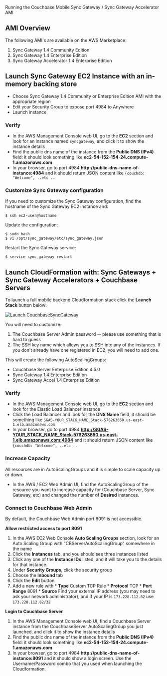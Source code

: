 
Running the Couchbase Mobile Sync Gateway / Sync Gateway Accelerator AMI

## AMI Overview

The following AMI's are available on the AWS Marketplace:

1. Sync Gateway 1.4 Community Edition
1. Sync Gateway 1.4 Enterprise Edition
1. Sync Gateway Accelerator 1.4 Enterprise Edition

## Launch Sync Gateway EC2 Instance with an in-memory backing store

* Choose Sync Gateway 1.4 Community or Enterprise Edition AMI with the appropriate region
* Edit your Security Group to expose port 4984 to Anywhere
* Launch instance

### Verify

* In the AWS Management Console web UI, go to the **EC2** section and look for an instance named `syncgateway`, and click it to show the instance details
* Find the public dns name of the instance from the **Public DNS (IPv4)** field: it should look something like **ec2-54-152-154-24.compute-1.amazonaws.com**
* In your browser, go to port 4984 **http://public-dns-name-of-instance:4984** and it should return JSON content like `{couchdb: "Welcome", ..etc ..`

### Customize Sync Gateway configuration

If you need to customize the Sync Gateway configuration, find the hostname of the Sync Gateway EC2 instance and:

```
$ ssh ec2-user@hostname
```

Update the configuration:

```
$ sudo bash
$ vi /opt/sync_gateway/etc/sync_gateway.json
```

Restart the Sync Gateway service:

```
$ service sync_gateway restart
```

## Launch CloudFormation with: Sync Gateways + Sync Gateway Accelerators + Couchbase Servers

To launch a full mobile backend Cloudformation stack click the **Launch Stack** button below:

[![Launch CouchbaseSyncGateway](https://s3.amazonaws.com/cloudformation-examples/cloudformation-launch-stack.png)](https://console.aws.amazon.com/cloudformation/home?region=us-east-1#/stacks/new?stackName=CouchbaseSyncGateway&templateURL=http://cbmobile-cloudformation-templates.s3.amazonaws.com/SyncGateway1.4.0/generated_cloudformation_template.json)

You will need to customize:

1. The Couchbase Server Admin password -- please use something that is hard to guess
1. The SSH key name which allows you to SSH into any of the instances.  If you don't already have one registered in EC2, you will need to add one.

This will create the following AutoScalingGroups:

- Couchbase Server Enterprise Edition 4.5.0
- Sync Gateway 1.4 Enterprise Edition
- Sync Gateway Accel 1.4 Enterprise Edition

### Verify

* In the AWS Management Console web UI, go to the **EC2** section and look for the Elastic Load Balancer instance
* Click the Load Balancer and look for the **DNS Name** field, it should be something like `SGAS-YOUR_STACK_NAME_Stack-576263650.us-east-1.elb.amazonaws.com`
* In your browser, go to port 4984 **http://SGAS-YOUR_STACK_NAME_Stack-576263650.us-east-1.elb.amazonaws.com:4984** and it should return JSON content like `{couchdb: "Welcome", ..etc ..`

### Increase Capacity

All resources are in AutoScalingGroups and it is simple to scale capacity up or down.

* In the AWS / EC2 Web Admin UI, find the AutoScalingGroup of the resource you want to increase capacity for (Couchbase Server, Sync Gateway, etc) and changed the number of **Desired** instances.

### Connect to Couchbase Web Admin

By default, the Couchbase Web Admin port 8091 is not accessible.

**Allow restricted access to port 8091**

1. In the AWS EC2 Web Console **Auto Scaling Groups** section, look for an Auto Scaling Group with "CBServerAutoScalingGroup" somewhere in the name
1. Click the **Instances** tab, and you should see three instances listed
1. Click any one of the **Instance IDs** listed, and it will take you to the details for that instance.
1. Under **Security Groups**, click the security group
1. Choose the **Inbound** tab
1. Click the **Edit** button
1. Add a new rule with
       * **Type** Custom TCP Rule
       * **Protocol** TCP
       * **Port Range** 8091
       * **Source** Find your external IP address (you may need to ask your network administrator), and if your IP is `173.228.112.82` use `173.228.112.82/32`

**Login to Couchbase Server**

1. In the AWS Management Console web UI, find a Couchbase Server instance from the CouchbaseServer AutoScalingGroup you just launched, and click it to show the instance details
1. Find the public dns name of the instance from the **Public DNS (IPv4)** field: it should look something like **ec2-54-152-154-24.compute-1.amazonaws.com**
1. In your browser, go to port 4984 **http://public-dns-name-of-instance:8091** and it should show a login screen.  Use the Username/Password combo that you used when launching the Cloudformation.


